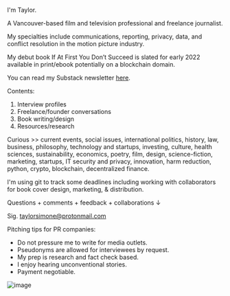
I'm Taylor.

A Vancouver-based film and television professional and freelance journalist. 

My specialties include communications, reporting, privacy, data, and conflict resolution in the motion picture industry.

My debut book If At First You Don’t Succeed is slated for early 2022 available in print/ebook potentially on a blockchain domain.


You can read my Substack newsletter [here](https://taylorsimone.substack.com/about).

Contents:

1. Interview profiles
2. Freelance/founder conversations
3. Book writing/design
4. Resources/research

Curious >> current events, social issues, international politics, history, law, business, philosophy, technology and startups, investing, culture, health sciences, sustainability, economics, poetry, film, design, science-fiction, marketing, startups, IT security and privacy, innovation, harm reduction, python, crypto, blockchain, decentralized finance.

I'm using git to track some deadlines including working with collaborators for book cover design, marketing, & distribution.
 
 Questions + comments + feedback + collaborations ↓
 
 Sig. taylorsimone@protonmail.com
 
 Pitching tips for PR companies:
 - Do not pressure me to write for media outlets.
 - Pseudonyms are allowed for interviewees by request. 
 - My prep is research and fact check based. 
 - I enjoy hearing unconventional stories.
 - Payment negotiable.
 

![image](https://user-images.githubusercontent.com/66944491/122100308-e2ab5f80-cdc7-11eb-8d45-370981c1f24e.png)
